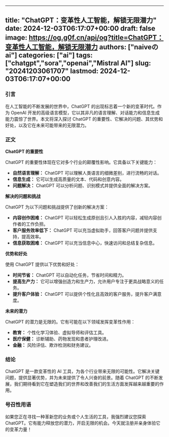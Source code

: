 
---
title: "ChatGPT：变革性人工智能，解锁无限潜力"
date: 2024-12-03T06:17:07+00:00
draft: false
image: https://og.g0f.cn/api/og?title=ChatGPT：变革性人工智能，解锁无限潜力
authors: ["naiveのai"]
categories: ["ai"]
tags: ["chatgpt","sora","openai","Mistral AI"]
slug: "20241203061707"
lastmod: 2024-12-03T06:17:07+00:00
---
### 引言

在人工智能的不断发展的世界中，ChatGPT 的出现标志着一个新的变革时代。作为 OpenAI 开发的高级语言模型，它以其非凡的语言理解、对话能力和信息生成能力震惊了世界。本文将深入探讨 ChatGPT 的重要性、它解决的问题、其优势和好处，以及它在未来可能带来的无限潜力。

### 正文

**ChatGPT 的重要性**

ChatGPT 的重要性体现在它对多个行业的颠覆性影响。它具备以下关键能力：

- **自然语言理解：** ChatGPT 可以理解人类语言的细微差别，进行流畅的对话。
- **信息生成：** 它可以生成高质量的文本、代码和创意内容。
- **问题解决：** ChatGPT 可以分析问题、识别模式并提供全面的解决方案。

**解决的问题和挑战**

ChatGPT 为以下问题和挑战提供了创新的解决方案：

- **内容创作困难：** ChatGPT 可以轻松生成原创且引人入胜的内容，减轻内容创作者的工作负担。
- **客户服务效率低下：** ChatGPT 可以充当虚拟助手，回答客户问题并提供支持，提高效率。
- **信息获取困难：** ChatGPT 可以充当信息中心，快速访问和总结复杂信息。

**优势和好处**

使用 ChatGPT 提供以下优势和好处：

- **时间节省：** ChatGPT 可以自动化任务，节省时间和精力。
- **提高生产力：** 它可以增强创造力和生产力，允许用户专注于更具战略意义的任务。
- **提升客户体验：** ChatGPT 可以提供个性化且高效的客户服务，提升客户满意度。

**未来的潜力**

ChatGPT 的潜力是无限的。它有可能在以下领域发挥变革性作用：

- **教育：** 个性化学习体验、虚拟导师和评估工具。
- **医疗保健：** 诊断辅助、药物发现和患者护理改进。
- **金融：** 风险评估、欺诈检测和财务建议。

### 结论

ChatGPT 是一款变革性的 AI 工具，为各个行业带来无限的可能性。它解决关键问题，提供显著优势，并为未来提供了令人兴奋的前景。随着 ChatGPT 的不断发展，我们期待看到它在塑造我们的世界和改善我们的生活方面发挥越来越重要的作用。

### 号召性用语

如果您正在寻找一种革新您的业务或个人生活的工具，我强烈建议您探索 ChatGPT。它有能力释放您的潜力，开启无限的机会。今天就注册并亲身体验它的变革力量！
